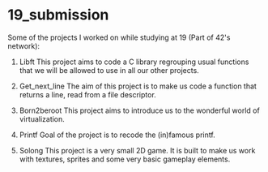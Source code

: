 # 19_submission

Some of the projects I worked on while studying at 19 (Part of 42's network):

1. Libft
This project aims to code a C library regrouping usual functions that we will be allowed to use in all our other projects.

2. Get_next_line
The aim of this project is to make us code a function that returns a line, read from a file descriptor.

3. Born2beroot
This project aims to introduce us to the wonderful world of virtualization.

4. Printf
Goal of the project is to recode the (in)famous printf.

5. Solong
This project is a very small 2D game. It is built to make us work with textures, sprites and some very basic gameplay elements.
